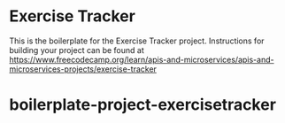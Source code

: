 # Exercise Tracker

This is the boilerplate for the Exercise Tracker project. Instructions for building your project can be found at https://www.freecodecamp.org/learn/apis-and-microservices/apis-and-microservices-projects/exercise-tracker
# boilerplate-project-exercisetracker
